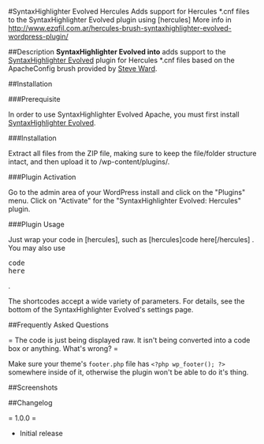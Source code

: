 #SyntaxHighlighter Evolved Hercules
Adds support for Hercules *.cnf files to the SyntaxHighlighter Evolved plugin using [hercules]
More info in http://www.ezqfil.com.ar/hercules-brush-syntaxhighlighter-evolved-wordpress-plugin/

##Description
<b>SyntaxHighlighter Evolved into</b> adds support to the [SyntaxHighlighter Evolved](http://wordpress.org/extend/plugins/syntaxhighlighter/) plugin for Hercules *.cnf files based on the ApacheConfig brush provided by [Steve Ward](http://www.tech-otaku.com/blogging/apache-brush-syntaxhighlighter-evolved-wordpress-plugin/). 

##Installation

###Prerequisite

In order to use SyntaxHighlighter Evolved Apache, you must first install [SyntaxHighlighter Evolved](http://wordpress.org/extend/plugins/syntaxhighlighter/).

###Installation

Extract all files from the ZIP file, making sure to keep the file/folder structure intact, and then upload it to /wp-content/plugins/.

###Plugin Activation

Go to the admin area of your WordPress install and click on the "Plugins" menu. Click on "Activate" for the "SyntaxHighlighter Evolved: Hercules" plugin.

###Plugin Usage

Just wrap your code in [hercules], such as [hercules]code here[/hercules] . You may also use <pre class="brush: hercules">code here</pre>.

The shortcodes accept a wide variety of parameters. For details, see the bottom of the SyntaxHighlighter Evolved's settings page.

##Frequently Asked Questions

= The code is just being displayed raw. It isn't being converted into a code box or anything. What's wrong?  =

Make sure your theme's `footer.php` file has `<?php wp_footer(); ?>` somewhere inside of it, otherwise the plugin won't be able to do it's thing.

##Screenshots


##Changelog

= 1.0.0 =
* Initial release
